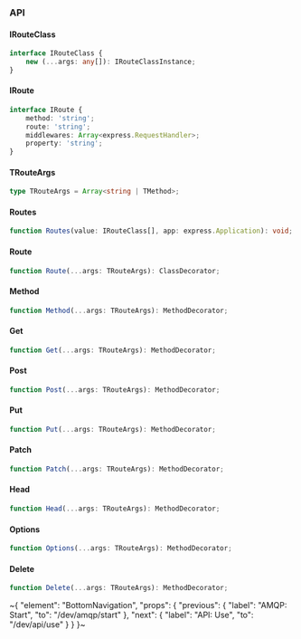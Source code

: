 

### API

#### IRouteClass

```ts
interface IRouteClass {
    new (...args: any[]): IRouteClassInstance;
}
```

#### IRoute

```ts
interface IRoute {
    method: 'string';
    route: 'string';
    middlewares: Array<express.RequestHandler>;
    property: 'string';
}
```

#### TRouteArgs

```ts
type TRouteArgs = Array<string | TMethod>;
```

#### Routes

```ts
function Routes(value: IRouteClass[], app: express.Application): void;
```

#### Route

```ts
function Route(...args: TRouteArgs): ClassDecorator;
```

#### Method

```ts
function Method(...args: TRouteArgs): MethodDecorator;
```

#### Get

```ts
function Get(...args: TRouteArgs): MethodDecorator;
```

#### Post

```ts
function Post(...args: TRouteArgs): MethodDecorator;
```

#### Put

```ts
function Put(...args: TRouteArgs): MethodDecorator;
```

#### Patch

```ts
function Patch(...args: TRouteArgs): MethodDecorator;
```

#### Head

```ts
function Head(...args: TRouteArgs): MethodDecorator;
```

#### Options

```ts
function Options(...args: TRouteArgs): MethodDecorator;
```

#### Delete

```ts
function Delete(...args: TRouteArgs): MethodDecorator;
```

~{
  "element": "BottomNavigation",
  "props": {
    "previous": {
      "label": "AMQP: Start",
      "to": "/dev/amqp/start"
    },
    "next": {
      "label": "API: Use",
      "to": "/dev/api/use"
    }
  }
}~
